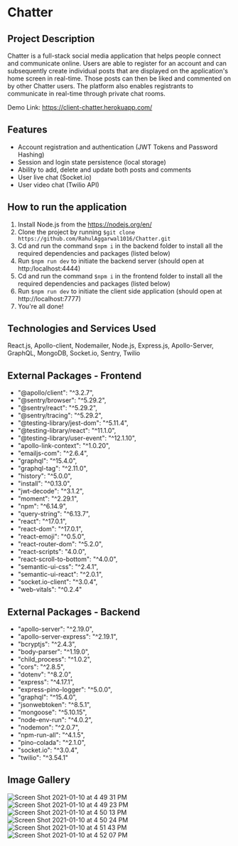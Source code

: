 # Chatter

## Project Description

Chatter is a full-stack social media application that helps people connect and communicate online. Users are able to register for an account and can subsequently create individual posts that are displayed on the application's home screen in real-time. Those posts can then be liked and commented on by other Chatter users. The platform also enables registrants to communicate in real-time through private chat rooms.

Demo Link: https://client-chatter.herokuapp.com/

## Features

- Account registration and authentication (JWT Tokens and Password Hashing)
- Session and login state persistence (local storage)
- Ability to add, delete and update both posts and comments
- User live chat (Socket.io)
- User video chat (Twilio API)

## How to run the application

1. Install Node.js from the https://nodejs.org/en/
2. Clone the project by running `$git clone https://github.com/RahulAggarwal1016/Chatter.git`
3. Cd and run the command `$npm i` in the backend folder to install all the required dependencies and packages (listed below)
4. Run `$npm run dev` to initiate the backend server (should open at http:/localhost:4444)
5. Cd and run the command `$npm i` in the frontend folder to install all the required dependencies and packages (listed below)
6. Run `$npm run dev` to initiate the client side application (should open at http://localhost:7777)
7. You're all done!

## Technologies and Services Used

React.js, Apollo-client, Nodemailer, Node.js, Express.js, Apollo-Server, GraphQL, MongoDB, Socket.io, Sentry, Twilio

## External Packages - Frontend

- "@apollo/client": "^3.2.7",
- "@sentry/browser": "^5.29.2",
- "@sentry/react": "^5.29.2",
- "@sentry/tracing": "^5.29.2",
- "@testing-library/jest-dom": "^5.11.4",
- "@testing-library/react": "^11.1.0",
- "@testing-library/user-event": "^12.1.10",
- "apollo-link-context": "^1.0.20",
- "emailjs-com": "^2.6.4",
- "graphql": "^15.4.0",
- "graphql-tag": "^2.11.0",
- "history": "^5.0.0",
- "install": "^0.13.0",
- "jwt-decode": "^3.1.2",
- "moment": "^2.29.1",
- "npm": "^6.14.9",
- "query-string": "^6.13.7",
- "react": "^17.0.1",
- "react-dom": "^17.0.1",
- "react-emoji": "^0.5.0",
- "react-router-dom": "^5.2.0",
- "react-scripts": "4.0.0",
- "react-scroll-to-bottom": "^4.0.0",
- "semantic-ui-css": "^2.4.1",
- "semantic-ui-react": "^2.0.1",
- "socket.io-client": "^3.0.4",
- "web-vitals": "^0.2.4"

## External Packages - Backend

- "apollo-server": "^2.19.0",
- "apollo-server-express": "^2.19.1",
- "bcryptjs": "^2.4.3",
- "body-parser": "^1.19.0",
- "child_process": "^1.0.2",
- "cors": "^2.8.5",
- "dotenv": "^8.2.0",
- "express": "^4.17.1",
- "express-pino-logger": "^5.0.0",
- "graphql": "^15.4.0",
- "jsonwebtoken": "^8.5.1",
- "mongoose": "^5.10.15",
- "node-env-run": "^4.0.2",
- "nodemon": "^2.0.7",
- "npm-run-all": "^4.1.5",
- "pino-colada": "^2.1.0",
- "socket.io": "^3.0.4",
- "twilio": "^3.54.1"

## Image Gallery 

![Screen Shot 2021-01-10 at 4 49 31 PM](https://user-images.githubusercontent.com/35639417/104136458-41c1ff80-5364-11eb-89b1-2a9e9a82ccbd.png)
![Screen Shot 2021-01-10 at 4 49 23 PM](https://user-images.githubusercontent.com/35639417/104136459-425a9600-5364-11eb-9ced-a2418f722b2c.png)
![Screen Shot 2021-01-10 at 4 50 13 PM](https://user-images.githubusercontent.com/35639417/104136460-425a9600-5364-11eb-9473-1029a067812d.png)
![Screen Shot 2021-01-10 at 4 50 24 PM](https://user-images.githubusercontent.com/35639417/104136461-425a9600-5364-11eb-8e6c-3efda901eb82.png)
![Screen Shot 2021-01-10 at 4 51 43 PM](https://user-images.githubusercontent.com/35639417/104136462-42f32c80-5364-11eb-8ea4-6d7cf3df67ea.png)
![Screen Shot 2021-01-10 at 4 52 07 PM](https://user-images.githubusercontent.com/35639417/104136463-42f32c80-5364-11eb-85ca-bfa59eb657c1.png)
